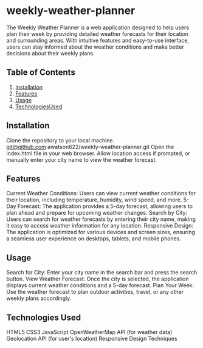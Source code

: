 # weekly-weather-planner

The Weekly Weather Planner is a web application designed to help users plan their week by providing detailed weather forecasts for their location and surrounding areas. With intuitive features and easy-to-use interface, users can stay informed about the weather conditions and make better decisions about their weekly plans.

## Table of Contents

1. [Installation](#installation)
2. [Features](#features)
3. [Usage](#usage)
4. [TechnologiesUsed](#technologiesused)

## Installation

Clone the repository to your local machine. git@github.com:awatson622/weekly-weather-planner.git
Open the index.html file in your web browser.
Allow location access if prompted, or manually enter your city name to view the weather forecast.

## Features

Current Weather Conditions: Users can view current weather conditions for their location, including temperature, humidity, wind speed, and more.
5-Day Forecast: The application provides a 5-day forecast, allowing users to plan ahead and prepare for upcoming weather changes.
Search by City: Users can search for weather forecasts by entering their city name, making it easy to access weather information for any location.
Responsive Design: The application is optimized for various devices and screen sizes, ensuring a seamless user experience on desktops, tablets, and mobile phones.

## Usage

Search for City: Enter your city name in the search bar and press the search button.
View Weather Forecast: Once the city is selected, the application displays current weather conditions and a 5-day forecast.
Plan Your Week: Use the weather forecast to plan outdoor activities, travel, or any other weekly plans accordingly.

## Technologies Used
HTML5
CSS3
JavaScript
OpenWeatherMap API (for weather data)
Geolocation API (for user's location)
Responsive Design Techniques



